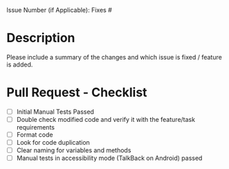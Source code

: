 Issue Number (if Applicable): Fixes #

# Description

Please include a summary of the changes and which issue is fixed / feature is added. 

# Pull Request - Checklist  

- [ ] Initial Manual Tests Passed
- [ ] Double check modified code and verify it with the feature/task requirements
- [ ] Format code
- [ ] Look for code duplication
- [ ] Clear naming for variables and methods
- [ ] Manual tests in accessibility mode (TalkBack on Android) passed 
